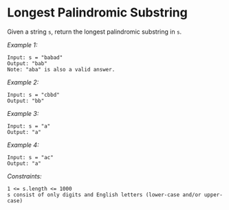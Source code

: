 # Longest Palindromic Substring

Given a string `s`, return the longest palindromic substring in `s`.

*Example 1:*

    Input: s = "babad"
    Output: "bab"
    Note: "aba" is also a valid answer.

*Example 2:*

    Input: s = "cbbd"
    Output: "bb"

*Example 3:*

    Input: s = "a"
    Output: "a"

*Example 4:*

    Input: s = "ac"
    Output: "a"

*Constraints:*

    1 <= s.length <= 1000
    s consist of only digits and English letters (lower-case and/or upper-case)